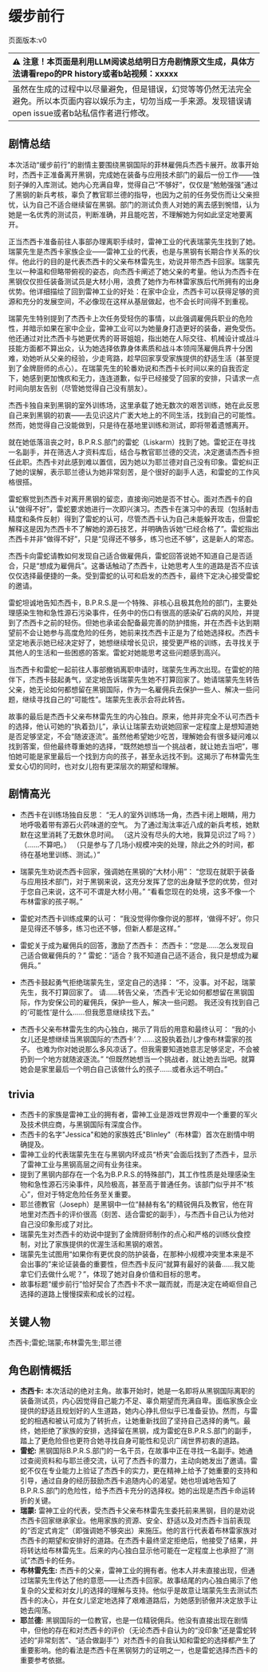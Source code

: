 # 缓步前行
页面版本:v0
 

| :warning: 注意！本页面是利用LLM阅读总结明日方舟剧情原文生成，具体方法请看repo的PR history或者b站视频：xxxxx           |
|:----------------------------|
| 虽然在生成的过程中以尽量避免，但是错误，幻觉等等仍然无法完全避免。所以本页面内容以娱乐为主，切勿当成一手来源。发现错误请open issue或者b站私信作者进行修改。|



## 剧情总结
本次活动“缓步前行”的剧情主要围绕黑钢国际的菲林雇佣兵杰西卡展开。故事开始时，杰西卡正准备离开黑钢，完成她在装备与应用技术部门的最后一份工作——蚀刻子弹的入库测试。她内心充满自卑，觉得自己“不够好”，仅仅是“勉勉强强”通过了黑钢的新兵考核，辜负了教官耶兰德的指导，也因为之前的任务受伤而让父亲担忧，认为自己不适合继续留在黑钢。部门的测试负责人对她的离去感到惋惜，认为她是一名优秀的测试员，判断准确，并且能吃苦，不理解她为何如此坚定地要离开。

正当杰西卡准备前往人事部办理离职手续时，雷神工业的代表瑞蒙先生找到了她。瑞蒙先生是杰西卡家族企业——雷神工业的代表，也是与黑钢有长期合作关系的伙伴。他此行的目的是代表杰西卡的父亲布林雷先生，劝说并带杰西卡回家。瑞蒙先生以一种温和但略带俯视的姿态，向杰西卡阐述了她父亲的考量。他认为杰西卡在黑钢仅仅担任装备测试员是大材小用，浪费了她作为布林雷家族后代所拥有的出身优势。他详细描绘了回到雷神工业的好处：在家中企业，杰西卡可以获得足够的资源和充分的发展空间，不必像现在这样从基层做起，也不会长时间得不到重视。

瑞蒙先生特别提到了杰西卡上次任务受轻伤的事情，以此强调雇佣兵职业的危险性，并暗示如果在家中企业，雷神工业可以为她量身打造更好的装备，避免受伤。他还通过对比杰西卡与她更优秀的哥哥姐姐，指出她在人际交往、机械设计或战斗技能方面都不算出众，认为她选择依靠身体素质和战斗本领闯荡雇佣兵界十分困难，劝她听从父亲的经验，少走弯路，趁早回家享受家族提供的舒适生活（甚至提到了金牌厨师的点心）。在瑞蒙先生的轮番劝说和杰西卡长时间以来的自我否定下，她感到更加愧疚和无力，连连道歉，似乎已经接受了回家的安排，只请求一点时间向朋友告别（尽管她觉得自己没有朋友）。

杰西卡独自来到黑钢的室外训练场，这里承载了她无数次的艰苦训练，她在此反思自己来到黑钢的初衷——去见识这片广袤大地上的不同生活，找到自己的可能性。然而，她觉得自己没能做到，只是待在基地里训练和测试，即将带着遗憾离开。

就在她低落沮丧之时，B.P.R.S.部门的雷蛇（Liskarm）找到了她。雷蛇正在寻找一名副手，并在筛选人才资料库后，结合与教官耶兰德的交流，决定邀请杰西卡担任此职。杰西卡对此感到难以置信，因为她以为耶兰德对自己没有印象。雷蛇纠正了她的误解，表示耶兰德认为她非常刻苦，是个很好的副手人选，和雷蛇的工作风格很搭。

雷蛇察觉到杰西卡对离开黑钢的留恋，直接询问她是否不甘心。面对杰西卡的自认“做得不好”，雷蛇要求她进行一次即兴演习。杰西卡在演习中的表现（包括射击精度和条件反射）得到了雷蛇的认可，尽管杰西卡认为自己未能躲开攻击，但雷蛇解释这是因为杰西卡不了解她的源石技艺，并明确告诉她“已经合格了”。雷蛇指出杰西卡并非“做得不好”，只是“见得还不够多，练习也还不够”，这是新人的常态。

杰西卡向雷蛇请教如何发现自己适合做雇佣兵，雷蛇回答说她不知道自己是否适合，只是“想成为雇佣兵”。这番话触动了杰西卡，让她思考人生的道路是否不应该仅仅选择最便捷的一条。受到雷蛇的认可和启发的杰西卡，最终下定决心接受雷蛇的邀请。

雷蛇坦诚地告知杰西卡，B.P.R.S.是一个特殊、非核心且极其危险的部门，主要处理感染生物和急性源石污染事件，任务中的伤口有很高的感染矿石病的风险，并提到了杰西卡之前的轻伤。但她也承诺会配备最完善的防护措施，并在杰西卡达到期望前不会让她参与高度危险的任务，她前来找杰西卡正是为了给她选择权。杰西卡坚定地表示她已经决定好了，她想继续增长见识，接受更严格的训练，去寻找关于其他人的生活和一些困惑的答案。雷蛇对她能思考这些问题感到高兴。

当杰西卡和雷蛇一起前往人事部撤销离职申请时，瑞蒙先生再次出现。在雷蛇的陪伴下，杰西卡鼓起勇气，坚定地告诉瑞蒙先生她不打算回家了。她请瑞蒙先生转告父亲，她无论如何都想留在黑钢国际，作为一名雇佣兵去保护一些人、解决一些问题，继续寻找自己的“可能性”。瑞蒙先生表示会将此转告。

故事的最后是杰西卡父亲布林雷先生的内心独白。原来，他并非完全不认可杰西卡的选择，他认可她的“执着劲儿”，承认让瑞蒙去劝说她回家一定程度上是想知道她是否足够坚定，不会“随波逐流”。虽然他希望她少吃苦，理解她会有很多疑问难以找到答案，但他最终尊重她的选择，“既然她想当一个挑战者，就让她去当吧”，哪怕她可能是家里最后一个找到方向的孩子，甚至永远找不到。这揭示了布林雷先生爱女心切的同时，也对女儿抱有更深层次的期望和理解。
## 剧情高光
- 杰西卡在训练场独自反思：
“无人的室外训练场一角，杰西卡闭上眼睛，用力地呼吸着带有源石火药味道的空气。
为了通过淘汰率近八成的新兵考核，她默默在这里消耗了无数休息时间。
（这片没有尽头的大地，我算见识过了吗？）
（......不算吧。）
（只是参与了几场小规模冲突的处理，除此之外的时间，都待在基地里训练、测试。）”

- 瑞蒙先生劝说杰西卡回家，强调她在黑钢的“大材小用”：
“您现在就职于装备与应用技术部门，对于黑钢来说，这充分发挥了您的出身赋予您的优势，但对于您自己来说，这不可不谓是大材小用。”
“看看您现在的处境，这多不像一个布林雷家的孩子啊。”

- 雷蛇对杰西卡训练成果的认可：
“我没觉得你像你说的那样，‘做得不好’。你只是见得还不够多，练习也还不够，但新人都是这样。”

- 雷蛇关于成为雇佣兵的回答，激励了杰西卡：
杰西卡：“您是......怎么发现自己适合做雇佣兵的？”
雷蛇：“适合？我不知道自己适不适合，我只是想成为雇佣兵。”

- 杰西卡鼓起勇气拒绝瑞蒙先生，坚定自己的选择：
“不，没事。对不起，瑞蒙先生，我不打算回家了。
请......转告父亲，‘杰西卡’无论如何都想留在黑钢国际，作为安保公司的雇佣兵，保护一些人，解决一些问题。
我还没有找到自己的‘可能性’是什么......但我愿意继续找下去。”

- 杰西卡父亲布林雷先生的内心独白，揭示了背后的用意和最终认可：
“我的小女儿还是想继续当黑钢国际的‘杰西卡’？......这股执着劲儿才像布林雷家的孩子。
也难为你对她说那么多风凉话了。但我需要知道她意志足够坚定，不会被扔到一个地方就随波逐流。”
“但既然她想当一个挑战者，就让她去当吧。就算她会是家里最后一个明白自己该做什么的孩子......或者永远不明白。”
## trivia
- 杰西卡的家族是雷神工业的拥有者，雷神工业是游戏世界观中一个重要的军火及技术供应商，与黑钢国际有深度合作。
- 杰西卡的名字"Jessica"和她的家族姓氏"Blinley"（布林雷）首次在剧情中明确提及。
- 雷神工业的代表瑞蒙先生在与黑钢内环成员“桥夹”会面后找到了杰西卡，显示了雷神工业与黑钢高层之间有业务往来。
- 提到了黑钢内部存在一个名为B.P.R.S.的特殊部门，其工作性质是处理感染生物和急性源石污染事件，风险极高，甚至高于普通任务。该部门似乎并不“核心”，但对于特定危险任务至关重要。
- 耶兰德教官（Joseph）是黑钢中一位“赫赫有名”的精锐佣兵及教官，他在背地里对杰西卡的评价很高（刻苦、适合雷蛇的副手），与杰西卡自己认为他对自己没印象形成了对比。
- 瑞蒙先生对杰西卡的劝说中提到了金牌厨师制作的点心和严格的训练伙食控制，对比了家族提供的优渥生活和黑钢的艰苦。
- 瑞蒙先生试图用“如果你有更优良的防护装备，在那种小规模冲突里本来是不会出事的”来论证装备的重要性，但杰西卡反问“就算有最好的装备......我又能拿它们去做什么呢？”，体现了她对自身价值和目标的思考。
- 故事标题“缓步前行”恰好契合了杰西卡不求一蹴而就，而是决定在崎岖但自己选择的道路上慢慢探索和成长的过程。
## 关键人物
杰西卡;雷蛇;瑞蒙;布林雷先生;耶兰德
## 角色剧情概括
-   **杰西卡:** 本次活动的绝对主角。故事开始时，她是一名即将从黑钢国际离职的装备测试员，内心因觉得自己能力不足、辜负期望而充满自卑。面临家族企业提供的舒适且规划好的人生道路，她内心挣扎但似乎已准备妥协。然而，与雷蛇的相遇和被认可成为了转折点，让她重新找回了坚持自己选择的勇气。最终，她拒绝了家族的安排，选择留在黑钢，成为雷蛇在B.P.R.S.部门的副手，踏上了更危险但也更符合她寻找自身可能性和见识广阔世界初衷的道路。
-   **雷蛇:** 黑钢国际B.P.R.S.部门的一名干员，在故事中正在寻找一名副手。她通过查阅资料和与耶兰德交流，认可了杰西卡的潜力，主动向她发出了邀请。雷蛇不仅在专业能力上验证了杰西卡的实力，更在精神上给予了她重要的支持和引导，通过自身的经历鼓励杰西卡追随内心的渴望。她也坦诚地告知了B.P.R.S.部门的危险性，给予杰西卡充分的选择权。她的出现是杰西卡命运转折的关键。
-   **瑞蒙:** 雷神工业的代表，受杰西卡父亲布林雷先生委托前来黑钢，目的是劝说杰西卡回家继承家业。他用家族的资源、安全、舒适以及对杰西卡当前表现的“否定式肯定”（即强调她不够突出）来施压。他的言行代表着布林雷家族对杰西卡的期望和安排好的道路。在杰西卡最终坚定拒绝后，他接受了结果，并将转达给布林雷先生。后来的内心独白显示他可能在一定程度上也承担了“测试”杰西卡的任务。
-   **布林雷先生:** 杰西卡的父亲，雷神工业的拥有者。他本人并未直接出现，但通过瑞蒙先生传达了他的意愿——让杰西卡回家。故事结尾的内心独白揭示了他复杂的父爱和对女儿的选择的理解与支持。他似乎是故意让瑞蒙先生去测试杰西卡的决心，并在女儿坚定地选择了艰难道路后，为她感到骄傲并决定放手让她去闯荡。
-   **耶兰德:** 黑钢国际的一位教官，也是一位精锐佣兵。他没有直接出现在剧情中，但他的存在和对杰西卡的评价（无论杰西卡自认为的“没印象”还是雷蛇转述的“非常刻苦”、“适合做副手”）对杰西卡的自我认知和雷蛇的选择都产生了重要影响。他的看法是杰西卡在黑钢努力的证明之一，也是雷蛇选择杰西卡的重要参考依据。